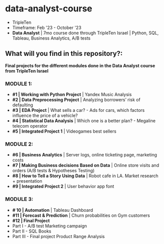 # data-analyst-course
* TripleTen
* Timeframe: Feb '23 - October '23
* **Data Analyst** | 7mo course done through TripleTen Israel | Python, SQL, Tableau, Business Analytics, A/B
tests
## What will you find in this repository?:
**Final projects for the different modules done in the Data Analyst course from TripleTen Israel**
### MODULE 1:
* **#1 | Working with Python Project** | Yandex Music Analysis
* **#2 | Data Preprocessing Project** | Analyzing borrowers’ risk of defaulting
* **#3 | EDA Project** | What sells a car? - Ads for cars, which factors influence the price of a vehicle?
* **#4 | Statistical Data Analysis** | Which one is a better plan? - Megaline telecom operator
* **#5 | Integrated Project 1** | Videogames best sellers
### MODULE 2:
* **#6 | Business Analytics** | Server logs, online ticketing page, marketing costs
* **#7 | Making Business decisions Based on Data** | Online store visits and orders (A/B tests & Hypotheses Testing)
* **#8 | How to Tell a Story Using Data** | Robot cafe in LA. Market research + presentation
* **#9 | Integrated Project 2** | User behavior app font
### MODULE 3:
* **# 10 | Automation** | Tableau Dashboard
* **#11 | Forecast & Prediction** | Churn probabilities on Gym customers
* **#12 | Final Project**
* Part I - A/B test Marketing campaign
* Part II - SQL Books
* Part III - Final project Product Range Analysis
